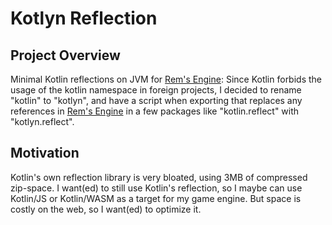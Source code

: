 # Kotlyn Reflection

## Project Overview
Minimal Kotlin reflections on JVM for [Rem's Engine](https://github.com/AntonioNoack/RemsEngine):
Since Kotlin forbids the usage of the kotlin namespace in foreign projects,
I decided to rename "kotlin" to "kotlyn", and have a script when exporting that
replaces any references in [Rem's Engine](https://github.com/AntonioNoack/RemsEngine) in a few packages like
"kotlin.reflect" with "kotlyn.reflect".

## Motivation
Kotlin's own reflection library is very bloated, using 3MB of compressed zip-space.
I want(ed) to still use Kotlin's reflection, so I maybe can use Kotlin/JS or Kotlin/WASM as a target for my game engine.
But space is costly on the web, so I want(ed) to optimize it.